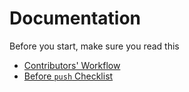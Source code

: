 # Documentation

Before you start, make sure you read this

* [Contributors' Workflow](contributors-workflow.md)
* [Before `push` Checklist](before-push-checklist.md)
